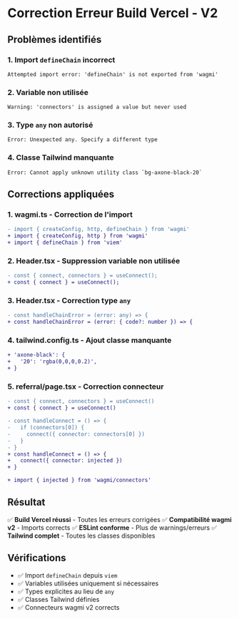 # Correction Erreur Build Vercel - V2

## Problèmes identifiés

### 1. **Import `defineChain` incorrect**
```
Attempted import error: 'defineChain' is not exported from 'wagmi'
```

### 2. **Variable non utilisée**
```
Warning: 'connectors' is assigned a value but never used
```

### 3. **Type `any` non autorisé**
```
Error: Unexpected any. Specify a different type
```

### 4. **Classe Tailwind manquante**
```
Error: Cannot apply unknown utility class `bg-axone-black-20`
```

## Corrections appliquées

### 1. **wagmi.ts** - Correction de l'import
```diff
- import { createConfig, http, defineChain } from 'wagmi'
+ import { createConfig, http } from 'wagmi'
+ import { defineChain } from 'viem'
```

### 2. **Header.tsx** - Suppression variable non utilisée
```diff
- const { connect, connectors } = useConnect();
+ const { connect } = useConnect();
```

### 3. **Header.tsx** - Correction type `any`
```diff
- const handleChainError = (error: any) => {
+ const handleChainError = (error: { code?: number }) => {
```

### 4. **tailwind.config.ts** - Ajout classe manquante
```diff
+ 'axone-black': {
+   '20': 'rgba(0,0,0,0.2)',
+ }
```

### 5. **referral/page.tsx** - Correction connecteur
```diff
- const { connect, connectors } = useConnect()
+ const { connect } = useConnect()

- const handleConnect = () => {
-   if (connectors[0]) {
-     connect({ connector: connectors[0] })
-   }
- }
+ const handleConnect = () => {
+   connect({ connector: injected })
+ }

+ import { injected } from 'wagmi/connectors'
```

## Résultat
✅ **Build Vercel réussi** - Toutes les erreurs corrigées
✅ **Compatibilité wagmi v2** - Imports corrects
✅ **ESLint conforme** - Plus de warnings/erreurs
✅ **Tailwind complet** - Toutes les classes disponibles

## Vérifications
- ✅ Import `defineChain` depuis `viem`
- ✅ Variables utilisées uniquement si nécessaires
- ✅ Types explicites au lieu de `any`
- ✅ Classes Tailwind définies
- ✅ Connecteurs wagmi v2 corrects
